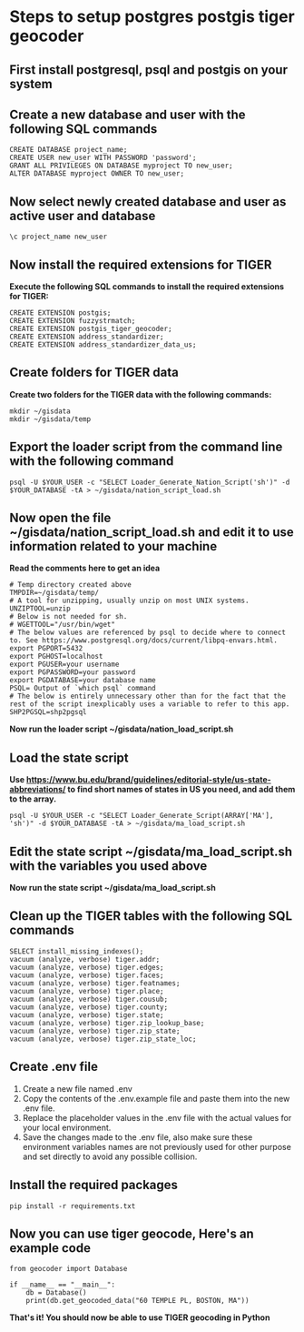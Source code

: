 

# Steps to setup postgres postgis tiger geocoder

## First install postgresql, psql and postgis on your system


## Create a new database and user with the following SQL commands
    CREATE DATABASE project_name;
    CREATE USER new_user WITH PASSWORD 'password';
    GRANT ALL PRIVILEGES ON DATABASE myproject TO new_user;
    ALTER DATABASE myproject OWNER TO new_user;


## Now select newly created database and user as active user and database 
```
\c project_name new_user
```


## Now install the required extensions for TIGER
**Execute the following SQL commands to install the required extensions for TIGER:**

    CREATE EXTENSION postgis;
    CREATE EXTENSION fuzzystrmatch;
    CREATE EXTENSION postgis_tiger_geocoder;
    CREATE EXTENSION address_standardizer;
    CREATE EXTENSION address_standardizer_data_us;


## Create folders for TIGER data
**Create two folders for the TIGER data with the following commands:**
```
mkdir ~/gisdata
mkdir ~/gisdata/temp
```


## Export the loader script from the command line with the following command
```
psql -U $YOUR_USER -c "SELECT Loader_Generate_Nation_Script('sh')" -d $YOUR_DATABASE -tA > ~/gisdata/nation_script_load.sh
```


## Now open the file ~/gisdata/nation_script_load.sh and edit it to use information related to your machine
 **Read the comments here to get an idea**
```
# Temp directory created above
TMPDIR=~/gisdata/temp/
# A tool for unzipping, usually unzip on most UNIX systems.
UNZIPTOOL=unzip
# Below is not needed for sh.
# WGETTOOL="/usr/bin/wget"
# The below values are referenced by psql to decide where to connect to. See https://www.postgresql.org/docs/current/libpq-envars.html. 
export PGPORT=5432
export PGHOST=localhost
export PGUSER=your username
export PGPASSWORD=your password
export PGDATABASE=your database name
PSQL= Output of `which psql` command
# The below is entirely unnecessary other than for the fact that the rest of the script inexplicably uses a variable to refer to this app.
SHP2PGSQL=shp2pgsql
```
**Now run the loader script ~/gisdata/nation_load_script.sh**


## Load the state script
**Use https://www.bu.edu/brand/guidelines/editorial-style/us-state-abbreviations/ to find short names of states in US you need, and add them to the array.**
```
psql -U $YOUR_USER -c "SELECT Loader_Generate_Script(ARRAY['MA'], 'sh')" -d $YOUR_DATABASE -tA > ~/gisdata/ma_load_script.sh
```


## Edit the state script ~/gisdata/ma_load_script.sh with the variables you used above

**Now run the state script ~/gisdata/ma_load_script.sh**


## Clean up the TIGER tables with the following SQL commands
```
SELECT install_missing_indexes();
vacuum (analyze, verbose) tiger.addr;
vacuum (analyze, verbose) tiger.edges;
vacuum (analyze, verbose) tiger.faces;
vacuum (analyze, verbose) tiger.featnames;
vacuum (analyze, verbose) tiger.place;
vacuum (analyze, verbose) tiger.cousub;
vacuum (analyze, verbose) tiger.county;
vacuum (analyze, verbose) tiger.state;
vacuum (analyze, verbose) tiger.zip_lookup_base;
vacuum (analyze, verbose) tiger.zip_state;
vacuum (analyze, verbose) tiger.zip_state_loc;
```


## Create .env file 

 1. Create a new file named .env
 2. Copy the contents of the .env.example file and paste them into the new .env file.
 3. Replace the placeholder values in the .env file with the actual values for your local environment.
 4. Save the changes made to the .env file, also make sure these environment variables names are not previously used for other purpose and set directly to avoid any possible collision.


## Install the required packages
```
pip install -r requirements.txt
```


## Now you can use tiger geocode, Here's an example code
```
from geocoder import Database

if __name__ == "__main__":
    db = Database()
    print(db.get_geocoded_data("60 TEMPLE PL, BOSTON, MA"))
```
**That's it! You should now be able to use TIGER geocoding in Python**
